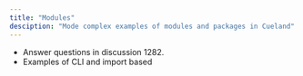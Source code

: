 ```yaml
---
title: "Modules"
desciption: "Mode complex examples of modules and packages in Cueland"
---
```


- Answer questions in discussion 1282.
- Examples of CLI and import based


